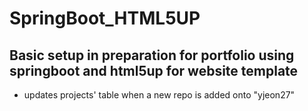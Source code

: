 # SpringBoot_HTML5UP
## Basic setup in preparation for portfolio using springboot and html5up for website template
- updates projects' table when a new repo is added onto "yjeon27"
